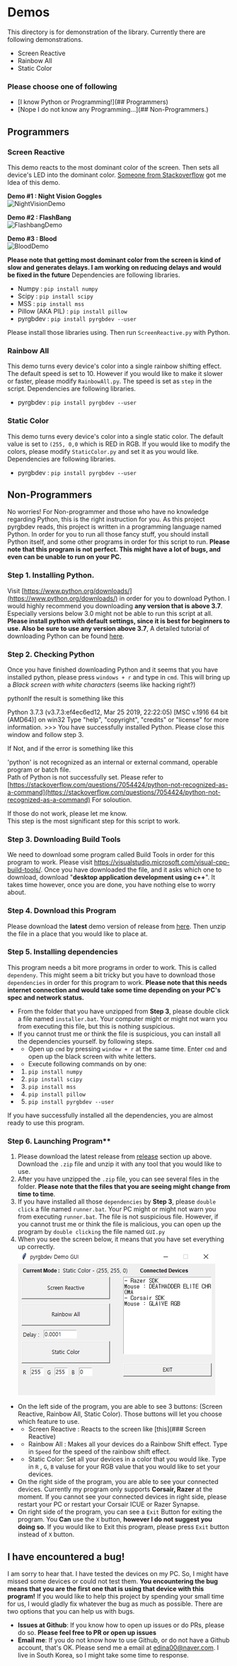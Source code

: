 # Demos  
This directory is for demonstration of the library. Currently there are following demonstrations.  
- Screen Reactive  
- Rainbow All  
- Static Color  
### Please choose one of following  
- [I know Python or Programming!](## Programmers)  
- [Nope I do not know any Programming...](## Non-Programmers.)  
  
## Programmers  
  
### Screen Reactive  
This demo reacts to the most dominant color of the screen. Then sets all device's LED into the dominant color. [Someone from Stackoverflow](https://stackoverflow.com/questions/3241929/python-find-dominant-most-common-color-in-an-image) got me Idea of this demo.   
  
**Demo #1 : Night Vision Goggles**   
![NightVisionDemo](https://github.com/gooday2die/PyPheperial/blob/master/Pics/demo1.gif?raw=true)  
  
  
**Demo #2 : FlashBang**   
![FlashbangDemo](https://github.com/gooday2die/PyPheperial/blob/master/Pics/demo2.gif?raw=true)  
  
  
**Demo #3 : Blood**   
![BloodDemo](https://github.com/gooday2die/PyPheperial/blob/master/Pics/demo3.gif?raw=true)  
  
  
**Please note that getting most dominant color from the screen is kind of slow and generates delays. I am working on reducing delays and would be fixed in the future** Dependencies are following libraries.   
- Numpy : `pip install numpy`  
- Scipy : `pip install scipy`  
- MSS : `pip install mss`  
- Pillow (AKA PIL) : `pip install pillow`  
- pyrgbdev : `pip install pyrgbdev --user`  
  
Please install those libraries using. Then run `ScreenReactive.py` with Python.  
  
### Rainbow All  
This demo turns every device's color into a single rainbow shifting effect. The default speed is set to 10. However if you would like to make it slower or faster, please modify `RainbowAll.py`. The speed is set as `step` in the script. Dependencies are following libraries.  
- pyrgbdev : `pip install pyrgbdev --user`  
  
  
### Static Color  
This demo turns every device's color into a single static color. The default value is set to `(255, 0,0` which is RED in RGB. If you would like to modify the colors, please modify `StaticColor.py` and set it as you would like. Dependencies are following libraries.  
- pyrgbdev : `pip install pyrgbdev --user`  
  
## Non-Programmers  
No worries! For Non-programmer and those who have no knowledge regarding Python, this is the right instruction for you. As this project pyrgbdev reads, this project is written in a programming language named Python. In order for you to run all those fancy stuff, you should install Python itself, and some other programs in order for this script to run. **Please  note that this program is not perfect. This might have a lot of bugs, and even can be unable to run on your PC.**   
### Step 1. Installing Python.  
Visit [https://www.python.org/downloads/](https://www.python.org/downloads/) in order for you to download Python. I would highly recommend you downloading **any version that is above 3.7**. Especially versions below 3.0 might not be able to run this script at all. **Please install python with default settings, since it is best for beginners to use.  Also be sure to use any version above 3.7**, A detailed tutorial of downloading Python can be found [here](https://phoenixnap.com/kb/how-to-install-python-3-windows).  
  
### Step 2. Checking Python  
Once you have finished downloading Python and it seems that you have installed python, please press `windows + r` and type in `cmd`. This will bring up a *Black screen with white characters* (seems like hacking right?)  
  
 pythonIf the result is something like this  
  
 Python 3.7.3 (v3.7.3:ef4ec6ed12, Mar 25 2019, 22:22:05) [MSC v.1916 64 bit (AMD64)] on win32 Type "help", "copyright", "credits" or "license" for more information. >>>  You have successfully installed Python. Please close this window and follow step 3.  
  
If Not, and if the error is something like this  
  
 'python' is not recognized as an internal or external command, operable program or batch file.  
Path of Python is not successfully set. Please refer to   
[https://stackoverflow.com/questions/7054424/python-not-recognized-as-a-command](https://stackoverflow.com/questions/7054424/python-not-recognized-as-a-command) For soloution.  
  
If those do not work, please let me know.   
This step is the most significant step for this script to work.  
  
### Step 3. Downloading Build Tools
We need to download some program called Build Tools in order for this program to work. Please visit https://visualstudio.microsoft.com/visual-cpp-build-tools/. Once you have downloaded the file, and it asks which one to download, download "**desktop application development using c++**". It takes time however, once you are done, you have nothing else to worry about.


### Step 4. Download this Program  
Please download the **latest** demo version of release from [here](https://github.com/gooday2die/pyrgbdev/releases/). Then unzip the file in a place that you would like to place at.  
  
### Step 5. Installing dependencies  
This program needs a bit more programs in order to work. This is called `dependeny`. This might seem a bit tricky but you have to download those `dependencies` in order for this program to work. **Please note that this needs internet connection and would take some time depending on your PC's spec and network  status.**  
  
- From the folder that you have unzipped from **Step 3**, please double click a file named `installer.bat`. Your computer might or might not warn you from executing this file, but this is nothing suspicious.   
- If you cannot trust me or think the file is suspicious, you can install all the dependencies yourself. by following steps.  
- - Open up `cmd` by pressing `window + r` at the same time. Enter `cmd` and open up the black screen with white letters.   
- - Execute following commands on by one:  
- 1. `pip install numpy`  
- 2. `pip install scipy`  
- 3. `pip install mss`  
- 4. `pip install pillow`  
- 5. `pip install pyrgbdev --user`  
  
If you have successfully installed all the dependencies, you are almost ready to use this program.  
  
### Step 6. Launching Program**  
1. Please download the latest release from [release](https://github.com/gooday2die/pyrgbdev/releases) section up above. Download the `.zip` file and unzip it with any tool that you would like to use.   
2. After you have unzipped the `.zip` file, you can see several files in the folder. **Please note that the files that you are seeing might change from time to time**.   
3. If you have installed all those `dependencies` by **Step 3**, please `double click` a file named `runner.bat`. Your PC might or might not warn you from executing `runner.bat`. The file is not suspicious file. However, if you cannot trust me or think the file is malicious, you can open up the program by `double clicking` the file named `GUI.py`  
4. When you see the screen below, it means that you have set everything up correctly.  
![enter image description here](https://raw.githubusercontent.com/gooday2die/PyRGBDev/main/Demos/ui_pics/ui_1.png)  
  
- On the left side of the program, you are able to see 3 buttons: (Screen Reactive, Rainbow All, Static Color). Those buttons will let you choose which feature to use.   
- - Screen Reactive : Reacts to the screen like [this](### Screen Reactive)  
- - Rainbow All : Makes all your devices do a Rainbow Shift effect. Type in `Speed` for the speed of the rainbow shift effect.  
- - Static Color: Set all your devices in a color that you would like. Type in `R` , `G`, `B` valuse for your RGB value that you would like to set your devices.   
- On the right side of the program, you are able to see your connected devices. Currently my program only supports **Corsair, Razer** at the moment. If you cannot see your connected devices in right side, please restart your PC or restart your Corsair ICUE or Razer Synapse.   
- On right side of the program, you can see a `Exit` Button for exiting the program. You **Can** use the `X` button, **however I do not suggest you doing so**. If you would like to Exit this program, please press `Exit` button instead of `X` button.   
  
  
## I have encountered a bug!  
I am sorry to hear that. I have tested the devices on my PC. So, I might have missed some devices or could not test them. **You encountering the bug means that you are the first one that is using that device with this program!** If you would like to help this project by spending your small time for us, I would gladly fix whatever the bug as much as possible. There are two options that you can help us with bugs.  
  
- **Issues at Github**: If you know how to open up issues or do PRs, please do so. **Please feel free to PR or open up issues**  
- **Email me**: If you do not know how to use Github, or do not have a Github account, that's OK. Please send me a email at edina00@naver.com. I live in South Korea, so I might take some time to response.
